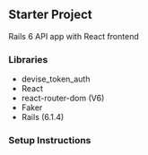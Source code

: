 ## Starter Project

Rails 6 API app with React frontend

### Libraries
- devise_token_auth
- React
- react-router-dom (V6)
- Faker
- Rails (6.1.4)


### Setup Instructions